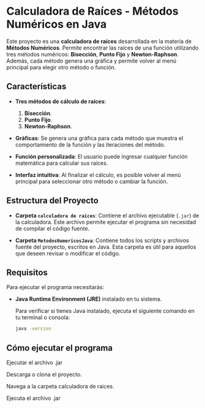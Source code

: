 # Calculadora de Raíces - Métodos Numéricos en Java

Este proyecto es una **calculadora de raíces** desarrollada en la materia de **Métodos Numéricos**. Permite encontrar las raíces de una función utilizando tres métodos numéricos: **Bisección**, **Punto Fijo** y **Newton-Raphson**. Además, cada método genera una gráfica y permite volver al menú principal para elegir otro método o función.

## Características

- **Tres métodos de cálculo de raíces**:
  1. **Bisección**.
  2. **Punto Fijo**.
  3. **Newton-Raphson**.
  
- **Gráficas**: Se genera una gráfica para cada método que muestra el comportamiento de la función y las iteraciones del método.
  
- **Función personalizada**: El usuario puede ingresar cualquier función matemática para calcular sus raíces.

- **Interfaz intuitiva**: Al finalizar el cálculo, es posible volver al menú principal para seleccionar otro método o cambiar la función.

## Estructura del Proyecto

- **Carpeta `calculadora de raices`**: Contiene el archivo ejecutable (`.jar`) de la calculadora. Este archivo permite ejecutar el programa sin necesidad de compilar el código fuente.
  
- **Carpeta `MetodosNumericosJava`**: Contiene todos los scripts y archivos fuente del proyecto, escritos en Java. Esta carpeta es útil para aquellos que deseen revisar o modificar el código.

## Requisitos

Para ejecutar el programa necesitarás:

- **Java Runtime Environment (JRE)** instalado en tu sistema.
  
  Para verificar si tienes Java instalado, ejecuta el siguiente comando en tu terminal o consola:
  ```bash
  java -version

## Cómo ejecutar el programa
  Ejecutar el archivo .jar
  
  Descarga o clona el proyecto.
  
  Navega a la carpeta calculadora de raices.
  
  Ejecuta el archivo .jar

  
